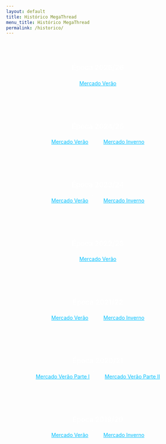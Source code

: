 ```yaml
---
layout: default
title: Histórico MegaThread
menu_title: Histórico MegaThread
permalink: /historico/
---
```


<style>
  body {
    font-family: 'Inter', sans-serif;
  }

  .season-section {
    background-color: rgba(255, 255, 255, 0.04);
    border-radius: 0.5rem;
    padding: 1rem 1.5rem;
    margin-bottom: 2rem;
    text-align: center;
  }

  .season-title {
    color: #fff;
    font-weight: 600;
    margin-bottom: 1rem;
    font-size: 1.2rem;
  }

  .links-container {
    display: flex;
    flex-wrap: wrap;
    gap: 1rem;
    justify-content: center;
  }

  .historico-link {
    color: #00bfff;
    text-decoration: underline;
    background-color: rgba(255, 255, 255, 0.05);
    padding: 0.4rem 0.8rem;
    border-radius: 0.3rem;
    transition: background-color 0.3s ease;
  }

  .historico-link:hover {
    background-color: rgba(0, 191, 255, 0.2);
  }

  @media (max-width: 600px) {
    .links-container {
      flex-direction: column;
      gap: 0.6rem;
    }
  }
</style>

<br>

<div class="season-section">
  <h3 class="season-title">Época 2025/26</h3>
  <div class="links-container">
    <a href="https://www.reddit.com/r/fcporto/comments/1kp1w1l/megathread_mercado_de_transfer%C3%AAncias_ver%C3%A3o_202526/" target="_blank" class="historico-link">Mercado Verão</a>
  </div>
</div>

<div class="season-section">
  <h3 class="season-title">Época 2024/25</h3>
  <div class="links-container">
    <a href="https://www.reddit.com/r/fcporto/comments/1d7dceo/megathread_mercado_de_transfer%C3%AAncias_ver%C3%A3o_202425/" target="_blank" class="historico-link">Mercado Verão</a>
    <a href="https://www.reddit.com/r/fcporto/comments/1hr7024/megathread_mercado_de_transfer%C3%AAncias_inverno/" target="_blank" class="historico-link">Mercado Inverno</a>
  </div>
</div>

<div class="season-section">
  <h3 class="season-title">Época 2023/24</h3>
  <div class="links-container">
    <a href="https://www.reddit.com/r/fcporto/comments/14mzm8d/megathread_mercado_de_transfer%C3%AAncias_ver%C3%A3o_202324/" target="_blank" class="historico-link">Mercado Verão</a>
    <a href="https://www.reddit.com/r/fcporto/comments/19cy43x/mercado_de_transfer%C3%AAncias_de_inverno_20232024/" target="_blank" class="historico-link">Mercado Inverno</a>
  </div>
</div>

<div class="season-section">
  <h3 class="season-title">Época 2022/23</h3>
  <div class="links-container">
    <a href="https://www.reddit.com/r/fcporto/comments/ux3flb/megathread_mercado_de_transfer%C3%AAncias_ver%C3%A3o_202223/" target="_blank" class="historico-link">Mercado Verão</a>
  </div>
</div>

<div class="season-section">
  <h3 class="season-title">Época 2021/22</h3>
  <div class="links-container">
    <a href="https://www.reddit.com/r/fcporto/comments/ni2160/megathread_mercado_de_transfer%C3%AAncias_ver%C3%A3o_2021/" target="_blank" class="historico-link">Mercado Verão</a>
    <a href="https://www.reddit.com/r/fcporto/comments/ruz5vs/megathread_mercado_de_transfer%C3%AAncias_inverno/" target="_blank" class="historico-link">Mercado Inverno</a>
  </div>
</div>

<div class="season-section">
  <h3 class="season-title">Época 2020/21</h3>
  <div class="links-container">
    <a href="https://www.reddit.com/r/fcporto/comments/hby69y/megathread_mercado_de_transfer%C3%AAncias_ver%C3%A3o_2020/" target="_blank" class="historico-link">Mercado Verão Parte I</a>
    <a href="https://www.reddit.com/r/fcporto/comments/iqpcl6/megathread_mercado_de_transfer%C3%AAncias_ver%C3%A3o_2020/" target="_blank" class="historico-link">Mercado Verão Parte II</a>
  </div>
</div>

<div class="season-section">
  <h3 class="season-title">Época 2019/20</h3>
  <div class="links-container">
    <a href="https://www.reddit.com/r/fcporto/comments/bnpjp7/megathread_mercado_de_transfer%C3%AAncias/" target="_blank" class="historico-link">Mercado Verão</a>
    <a href="https://www.reddit.com/r/fcporto/comments/ehvnfv/megathread_mercado_de_inverno_20192020/" target="_blank" class="historico-link">Mercado Inverno</a>
  </div>
</div>
